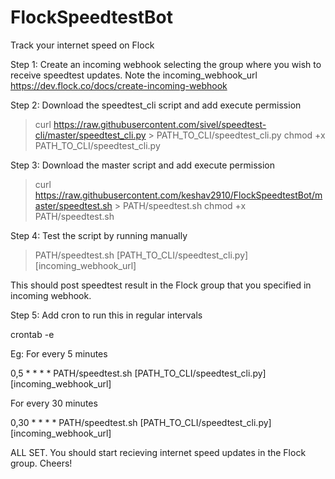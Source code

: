 # FlockSpeedtestBot
Track your internet speed on Flock

Step 1: Create an incoming webhook selecting the group where you wish to receive speedtest updates. 
Note the incoming_webhook_url
https://dev.flock.co/docs/create-incoming-webhook

Step 2: Download the speedtest_cli script and add execute permission
>curl https://raw.githubusercontent.com/sivel/speedtest-cli/master/speedtest_cli.py > PATH_TO_CLI/speedtest_cli.py
>chmod +x PATH_TO_CLI/speedtest_cli.py

Step 3: Download the master script and add execute permission
>curl https://raw.githubusercontent.com/keshav2910/FlockSpeedtestBot/master/speedtest.sh > PATH/speedtest.sh
>chmod +x PATH/speedtest.sh

Step 4: Test the script by running manually
>PATH/speedtest.sh [PATH_TO_CLI/speedtest_cli.py] [incoming_webhook_url]

This should post speedtest result in the Flock group that you specified in incoming webhook.

Step 5: Add cron to run this in regular intervals

crontab -e

Eg:
For every 5 minutes

0,5 * * * * PATH/speedtest.sh [PATH_TO_CLI/speedtest_cli.py] [incoming_webhook_url]

For every 30 minutes

0,30 * * * * PATH/speedtest.sh [PATH_TO_CLI/speedtest_cli.py] [incoming_webhook_url]

ALL SET. You should start recieving internet speed updates in the Flock group.
Cheers!



